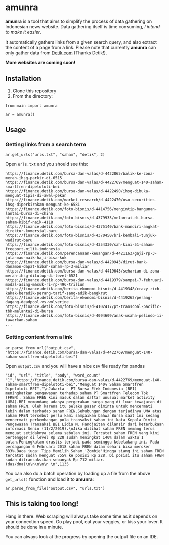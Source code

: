 # amunra
**amunra** is a tool that aims to simplify the process of data gathering on Indonesian news website. Data gathering itself is time consuming, *I intend to make it easier*. 

It automatically gathers links from a given search query, and also extract the content of a page from a link. Please note that currently **amunra** can only gather data from [Detik.com](https://www.detik.com) (Thanks Detik!). 

**More websites are coming soon!**

Installation
------------

1. Clone this repository
2. From the directory:
```
from main import amunra

ar = amunra()
```

Usage
------

### Getting links from a search term
```
ar.get_urls("urls.txt", "saham", "detik", 2)
```
Open `urls.txt` and you should see this:
```
https://finance.detik.com/bursa-dan-valas/d-4422865/balik-ke-zona-merah-ihsg-parkir-di-6515
https://finance.detik.com/bursa-dan-valas/d-4422769/menguat-140-saham-smartfren-dipelototi-bei
https://finance.detik.com/bursa-dan-valas/d-4422490/ihsg-dibuka-menguat-tipis-di-awal-pekan
https://finance.detik.com/market-research/d-4422470/oso-securities-ihsg-diperkirakan-menguat-ke-6581
https://finance.detik.com/foto-bisnis/d-4414756/mengintip-bangunan-lantai-bursa-di-china
https://finance.detik.com/foto-bisnis/d-4379933/melantai-di-bursa-saham-kibif-naik-4118
https://finance.detik.com/foto-bisnis/d-4375140/bank-mandiri-angkat-direktur-komersial-baru
https://finance.detik.com/foto-bisnis/d-4370450/bri-kembali-tunjuk-wadirut-baru
https://finance.detik.com/foto-bisnis/d-4354330/sah-kini-51-saham-freeport-milik-indonesia
https://finance.detik.com/perencanaan-keuangan/d-4421163/gaji-rp-3-juta-mau-naik-haji-bisa-kok
https://finance.detik.com/bursa-dan-valas/d-4420943/dirut-bank-danamon-dapat-hibah-saham-rp-3-miliar
https://finance.detik.com/bursa-dan-valas/d-4419643/seharian-di-zona-merah-ihsg-ditutup-di-level-6521
https://finance.detik.com/bursa-dan-valas/d-4419379/sampai-7-februari-modal-asing-masuk-ri-rp-496-triliun
https://finance.detik.com/berita-ekonomi-bisnis/d-4419348/crazy-rich-kakak-beradik-perang-tarif-sang-adik-bangkrut
https://finance.detik.com/berita-ekonomi-bisnis/d-4419262/perang-dagang-deadpool-vs-wolverine
https://finance.detik.com/foto-bisnis/d-4102417/pt-transcoal-pacific-tbk-melantai-di-bursa
https://finance.detik.com/foto-bisnis/d-4094609/anak-usaha-pelindo-ii-tawarkan-saham
...
```

### Getting content from a link
```
ar.parse_from_url("output.csv", 
"https://finance.detik.com/bursa-dan-valas/d-4422769/menguat-140-saham-smartfren-dipelototi-bei")
```
Open `output.csv` and you will have a nice csv file ready for pandas
```
"id", "url", "title", "body", "word_count"
"1","https://finance.detik.com/bursa-dan-valas/d-4422769/menguat-140-saham-smartfren-dipelototi-bei","Menguat 140% Saham Smartfren Dipelototi BEI","\nJakarta - PT Bursa Efek Indonesia (BEI) meningkatkan pengawasan terhadap saham PT Smartfren Telecom Tbk (FREN). Saham FREN kini masuk dalam daftar unusual market activity (UMA).BEI memandang adanya pergerakan harga yang di luar kewajaran di saham FREN. Oleh karena itu pelaku pasar diminta untuk mencermati lebih dalam terhadap saham FREN.Sehubungan dengan terjadinya UMA atas saham FREN tersebut perlu kami sampaikan bahwa Bursa saat ini sedang mencermati perkembangan pola transaksi saham ini kata Kepala Divisi Pengawasan Transaksi BEI Lidia M. Pandjaitan dilansir dari keterbukaan informasi Senin (11/2/2019).\nJika dilihat saham FREN memang terus menguat setidaknya selama sebulan ini. Tercatat saham FREN yang kini bertengger di level Rp 228 sudah meningkat 140% dalam waktu 1 bulan.Peningkatan drastis terjadi pada seminggu kebelakang ini. Pada perdagangan 6 Februari 2018 saham FREN dalam sehari bisa meroker 333%.Baca juga: Tips Memilih Saham 'Zombie'Hingga siang ini saham FREN tercatat sudah menguat 755% ke posisi Rp 228. Di posisi itu saham FREN sudah ditransaksikan sebanyak Rp 712 miliar.        (das/dna)\n\n\n\n\n \n",1135
```

You can also do a batch operation by loading up a file from the above `get_urls()` function and load it to **amunra**:
```
ar.parse_from_file("output.csv", "urls.txt")
```

This is taking too long!
------
Hang in there. Web scraping will always take some time as it depends on your connection speed. Go play pool, eat your veggies, or kiss your lover. It should be done in a minute.

You can always look at the progress by opening the output file on an IDE.
